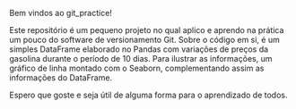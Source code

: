 Bem vindos ao git_practice!

Este repositório é um pequeno projeto no qual aplico e aprendo na prática um pouco do software de versionamento Git. Sobre o código em si, é um simples DataFrame elaborado no Pandas com variações de preços da gasolina durante o período de 10 dias. Para ilustrar as informações, um gráfico de linha montado com o Seaborn, complementando assim as informações do DataFrame.

Espero que goste e seja útil de alguma forma para o aprendizado de todos.
